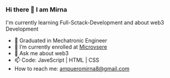 ### Hi there 👋 I am Mirna

I'm currently learning Full-Sctack-Development and about web3 Development 
- 🔭 Graduated in Mechatronic Engineer
- 🌱 I’m currently enrolled at [Microvsere](https://www.microverse.org/es/desarrollo-web-full-stack?utm_source=google&utm_medium=paid&utm_campaign=google&utm_term=text&utm_content=performance&gclid=CjwKCAiAheacBhB8EiwAItVO2xm-VvL6IpYf9JXYWeDbVcJWc3L7rqC4okzqBaKbsNC3iHTqGfZ-bRoC8PAQAvD_BwE)
- 💬 Ask me about web3 
- 📫 Code: JaveScript | HTML | CSS 
-  How to reach me: ampueromirna8@gmail.com

